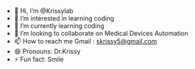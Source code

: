 - 👋 Hi, I’m @Krissylab
- 👀 I’m interested in learning coding 
- 🌱 I’m currently learning coding 
- 💞️ I’m looking to collaborate on Medical Devices Automation 
- 📫 How to reach me Gmail : skrissy5@gmail.com
- 😄 Pronouns: Dr.Krissy
- ⚡ Fun fact: Smile

<!---
Krissylab/Krissylab is a ✨ special ✨ repository because its `README.md` (this file) appears on your GitHub profile.
You can click the Preview link to take a look at your changes.
--->
